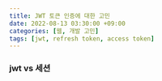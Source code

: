 ```yaml
---
title: JWT 토큰 인증에 대한 고민
date: 2022-08-13 03:30:00 +09:00
categories: [웹, 개발 고민]
tags: [jwt, refresh token, access token]
---
```


### jwt vs 세션

